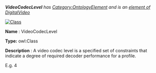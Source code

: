 ___VideoCodecLevel__ 
 has
 [Category:OntologyElement](../../Category/OntologyElement "Category:OntologyElement") 
 and is an
 [element of](../../Property/ElementOf "Property:ElementOf") 
[DigitalVideo](../../Submissions/DigitalVideo "Submissions:DigitalVideo")_




  





[![Class](../../images/thumb/2/27/Class.gif/45px-Class.gif)](../../Image/Class.gif "Class")


__Name__ 
 : VideoCodecLevel
 



__Type:__ 
 owl:Class
 



__Description__ 
 : A video codec level is a specified set of constraints that indicate a degree of required decoder performance for a profile.
 



 E.g. 4